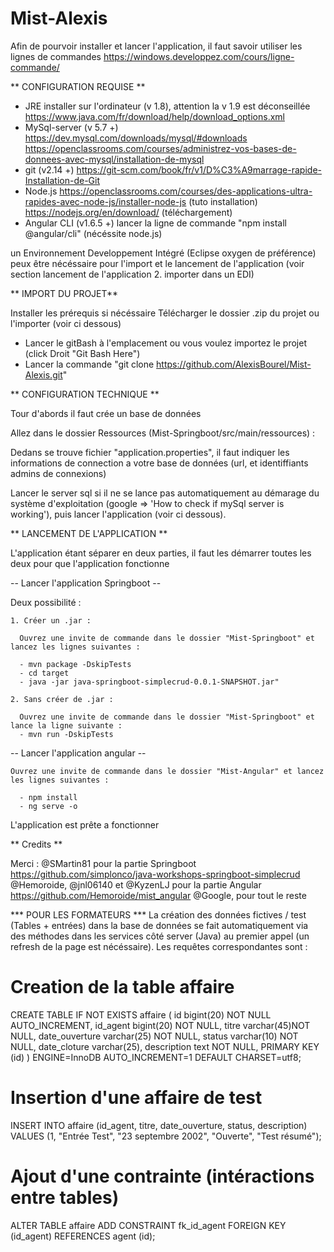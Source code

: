 # Mist-Alexis

Afin de pourvoir installer et lancer l'application, il faut savoir utiliser les lignes de commandes
https://windows.developpez.com/cours/ligne-commande/




** CONFIGURATION REQUISE **

- JRE installer sur l'ordinateur (v 1.8), attention la v 1.9 est déconseillée
https://www.java.com/fr/download/help/download_options.xml
- MySql-server (v 5.7 +)
https://dev.mysql.com/downloads/mysql/#downloads
https://openclassrooms.com/courses/administrez-vos-bases-de-donnees-avec-mysql/installation-de-mysql
- git (v2.14 +) 
https://git-scm.com/book/fr/v1/D%C3%A9marrage-rapide-Installation-de-Git
- Node.js 
https://openclassrooms.com/courses/des-applications-ultra-rapides-avec-node-js/installer-node-js (tuto installation)
https://nodejs.org/en/download/ (téléchargement)
- Angular CLI (v1.6.5 +)
lancer la ligne de commande "npm install @angular/cli" (nécéssite node.js)
 
un Environnement Developpement Intégré (Eclipse oxygen de préférence) peux être nécéssaire pour l'import et le lancement de l'application (voir section lancement de l'application 2. importer dans un EDI)




**  IMPORT DU PROJET**

Installer les prérequis si nécéssaire
Télécharger le dossier .zip du projet 
ou l'importer (voir ci dessous)
 - Lancer le gitBash à l'emplacement ou vous voulez importez le projet (click Droit "Git Bash Here")
 - Lancer la commande "git clone https://github.com/AlexisBourel/Mist-Alexis.git"
 
 
 
 
**  CONFIGURATION TECHNIQUE   **

Tour d'abords il faut crée un base de données

Allez dans le dossier Ressources (Mist-Springboot/src/main/ressources) : 

Dedans se trouve fichier "application.properties", il faut indiquer les informations de connection a votre base de données (url, et identiffiants admins de connexions)

Lancer le server sql si il ne se lance pas automatiquement au démarage du système d'exploitation (google => 'How to check if mySql server is working'), puis lancer l'application (voir ci dessous). 

** LANCEMENT DE L'APPLICATION **

L'application étant séparer en deux parties, il faut les démarrer toutes les deux pour que l'application fonctionne

-- Lancer l'application Springboot --
 
 Deux possibilité :
  
    1. Créer un .jar : 
    
      Ouvrez une invite de commande dans le dossier "Mist-Springboot" et lancez les lignes suivantes :
      
      - mvn package -DskipTests
      - cd target
      - java -jar java-springboot-simplecrud-0.0.1-SNAPSHOT.jar"
      
    2. Sans créer de .jar :
    
      Ouvrez une invite de commande dans le dossier "Mist-Springboot" et lance la ligne suivante :
      - mvn run -DskipTests

-- Lancer l'application angular --

    Ouvrez une invite de commande dans le dossier "Mist-Angular" et lancez les lignes suivantes :
      
      - npm install
      - ng serve -o

L'application est prête a fonctionner 

** Credits **

Merci :
@SMartin81 pour la partie Springboot
https://github.com/simplonco/java-workshops-springboot-simplecrud
@Hemoroide, @jnl06140 et @KyzenLJ pour la partie Angular
https://github.com/Hemoroide/mist_angular
@Google, pour tout le reste

*** POUR LES FORMATEURS ***
La création des données fictives / test (Tables + entrées) dans la base de données se fait automatiquement via des méthodes dans les services côté server (Java) au premier appel (un refresh de la page est nécéssaire).
Les requêtes correspondantes sont : 

# Creation de la table affaire
CREATE TABLE IF NOT EXISTS affaire (
    id bigint(20) NOT NULL AUTO_INCREMENT, 
    id_agent bigint(20) NOT NULL,
    titre varchar(45)NOT NULL,
    date_ouverture varchar(25) NOT NULL,
    status varchar(10) NOT NULL,
    date_cloture varchar(25),
    description text NOT NULL,
	PRIMARY KEY (id)
)   ENGINE=InnoDB AUTO_INCREMENT=1 DEFAULT CHARSET=utf8;
# Insertion d'une affaire de test
INSERT INTO affaire (id_agent, titre, date_ouverture, status, description)
VALUES (1, "Entrée Test", "23 septembre 2002", "Ouverte", "Test résumé");
# Ajout d'une contrainte (intéractions entre tables)
ALTER TABLE affaire
  ADD CONSTRAINT fk_id_agent FOREIGN KEY (id_agent) REFERENCES agent (id);






